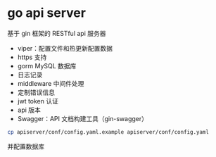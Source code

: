 # go api server

基于 gin 框架的 RESTful api 服务器

- viper：配置文件和热更新配置数据
- https 支持
- gorm MySQL 数据库
- 日志记录
- middleware 中间件处理
- 定制错误信息
- jwt token 认证
- api 版本
- Swagger：API 文档构建工具（gin-swagger）

```bash
cp apiserver/conf/config.yaml.example apiserver/conf/config.yaml
```

并配置数据库
